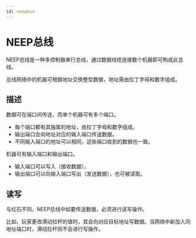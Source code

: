```yaml
---
id: neepbus
---
```

# NEEP总线

NEEP总线是一种多控制器串行总线，通过数据线缆连接数个机器即可构成此总线。

总线网络中的机器可根据地址交换整型数据，地址需由拉丁字母和数字组成。

## 描述

数据可在端口间传送，而单个机器可有多个端口。

- 每个端口都有其独属的地址，由拉丁字母和数字组成。
- 输出端口会向地址对应的输入端口传送数据。
- 不同输入端口的地址可以相同，这些端口收到的数据也一致。

机器可有输入端口和输出端口。

- 输入端口可以写入（接收数据）。
- 输出端口可以向输入端口写出（发送数据），也可被读取。

## 读写

与红石不同，NEEP总线中如要传送数据，必须进行读写操作。

比如，玩家更改滑动拉杆的值时，其会向对应目标地址写数据。当网络中新加入同地址端口时，滑动拉杆则不会进行写操作。